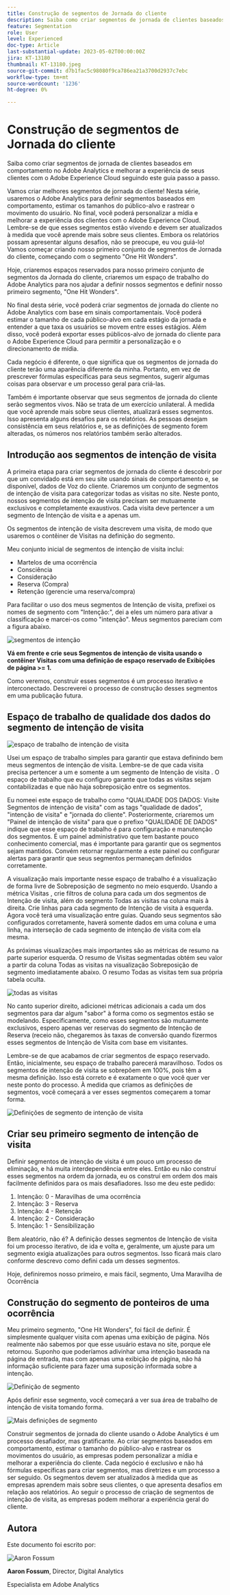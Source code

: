 ```yaml
---
title: Construção de segmentos de Jornada do cliente
description: Saiba como criar segmentos de jornada de clientes baseados em comportamento no Adobe Analytics e melhorar a experiência de seus clientes com o Adobe Experience Cloud seguindo este guia passo a passo.
feature: Segmentation
role: User
level: Experienced
doc-type: Article
last-substantial-update: 2023-05-02T00:00:00Z
jira: KT-13180
thumbnail: KT-13180.jpeg
source-git-commit: d7b1fac5c98080f9ca786ea21a3700d2937c7ebc
workflow-type: tm+mt
source-wordcount: '1236'
ht-degree: 0%

---
```



# Construção de segmentos de Jornada do cliente

Saiba como criar segmentos de jornada de clientes baseados em comportamento no Adobe Analytics e melhorar a experiência de seus clientes com o Adobe Experience Cloud seguindo este guia passo a passo.

Vamos criar melhores segmentos de jornada do cliente! Nesta série, usaremos o Adobe Analytics para definir segmentos baseados em comportamento, estimar os tamanhos do público-alvo e rastrear o movimento do usuário. No final, você poderá personalizar a mídia e melhorar a experiência dos clientes com o Adobe Experience Cloud. Lembre-se de que esses segmentos estão vivendo e devem ser atualizados à medida que você aprende mais sobre seus clientes. Embora os relatórios possam apresentar alguns desafios, não se preocupe, eu vou guiá-lo! Vamos começar criando nosso primeiro conjunto de segmentos de Jornada do cliente, começando com o segmento &quot;One Hit Wonders&quot;.

Hoje, criaremos espaços reservados para nosso primeiro conjunto de segmentos da Jornada do cliente, criaremos um espaço de trabalho do Adobe Analytics para nos ajudar a definir nossos segmentos e definir nosso primeiro segmento, &quot;One Hit Wonders&quot;.

No final desta série, você poderá criar segmentos de jornada do cliente no Adobe Analytics com base em sinais comportamentais. Você poderá estimar o tamanho de cada público-alvo em cada estágio da jornada e entender a que taxa os usuários se movem entre esses estágios. Além disso, você poderá exportar esses públicos-alvo de jornada do cliente para o Adobe Experience Cloud para permitir a personalização e o direcionamento de mídia.

Cada negócio é diferente, o que significa que os segmentos de jornada do cliente terão uma aparência diferente da minha. Portanto, em vez de prescrever fórmulas específicas para seus segmentos, sugerir algumas coisas para observar e um processo geral para criá-las.

Também é importante observar que seus segmentos de jornada do cliente serão segmentos vivos. Não se trata de um exercício unilateral. À medida que você aprende mais sobre seus clientes, atualizará esses segmentos. Isso apresenta alguns desafios para os relatórios. As pessoas desejam consistência em seus relatórios e, se as definições de segmento forem alteradas, os números nos relatórios também serão alterados.

## Introdução aos segmentos de intenção de visita

A primeira etapa para criar segmentos de jornada do cliente é descobrir por que um convidado está em seu site usando sinais de comportamento e, se disponível, dados de Voz do cliente. Criaremos um conjunto de segmentos de intenção de visita para categorizar todas as visitas no site. Neste ponto, nossos segmentos de intenção de visita precisam ser mutuamente exclusivos e completamente exaustivos. Cada visita deve pertencer a um segmento de Intenção de visita e a apenas um.

Os segmentos de intenção de visita descrevem uma visita, de modo que usaremos o contêiner de Visitas na definição do segmento.

Meu conjunto inicial de segmentos de intenção de visita inclui:

* Martelos de uma ocorrência
* Consciência
* Consideração
* Reserva (Compra)
* Retenção (gerencie uma reserva/compra)

Para facilitar o uso dos meus segmentos de Intenção de visita, prefixei os nomes de segmento com &quot;Intenção:&quot;, dei a eles um número para ativar a classificação e marcei-os como &quot;intenção&quot;. Meus segmentos pareciam com a figura abaixo.

![segmentos de intenção](assets/intent-segments.png)

**Vá em frente e crie seus Segmentos de intenção de visita usando o contêiner Visitas com uma definição de espaço reservado de Exibições de página >= 1.**

Como veremos, construir esses segmentos é um processo iterativo e interconectado. Descreverei o processo de construção desses segmentos em uma publicação futura.

## Espaço de trabalho de qualidade dos dados do segmento de intenção de visita

![espaço de trabalho de intenção de visita](assets/visit-intent-workspace.png)

Usei um espaço de trabalho simples para garantir que estava definindo bem meus segmentos de intenção de visita. Lembre-se de que cada visita precisa pertencer a um e somente a um segmento de Intenção de visita . O espaço de trabalho que eu configuro garante que todas as visitas sejam contabilizadas e que não haja sobreposição entre os segmentos.

Eu nomeei este espaço de trabalho como &quot;QUALIDADE DOS DADOS: Visite Segmentos de intenção de visita&quot; com as tags &quot;qualidade de dados&quot;, &quot;intenção de visita&quot; e &quot;jornada do cliente&quot;. Posteriormente, criaremos um &quot;Painel de intenção de visita&quot; para que o prefixo &quot;QUALIDADE DE DADOS&quot; indique que esse espaço de trabalho é para configuração e manutenção dos segmentos. É um painel administrativo que tem bastante pouco conhecimento comercial, mas é importante para garantir que os segmentos sejam mantidos. Convém retornar regularmente a este painel ou configurar alertas para garantir que seus segmentos permaneçam definidos corretamente.

A visualização mais importante nesse espaço de trabalho é a visualização de forma livre de Sobreposição de segmento no meio esquerdo. Usando a métrica Visitas , crie filtros de coluna para cada um dos segmentos de Intenção de visita, além do segmento Todas as visitas na coluna mais à direita. Crie linhas para cada segmento de Intenção de visita à esquerda. Agora você terá uma visualização entre guias. Quando seus segmentos são configurados corretamente, haverá somente dados em uma coluna e uma linha, na interseção de cada segmento de intenção de visita com ela mesma.

As próximas visualizações mais importantes são as métricas de resumo na parte superior esquerda. O resumo de Visitas segmentadas obtém seu valor a partir da coluna Todas as visitas na visualização Sobreposição de segmento imediatamente abaixo. O resumo Todas as visitas tem sua própria tabela oculta.

![todas as visitas](assets/all-visits.png)

No canto superior direito, adicionei métricas adicionais a cada um dos segmentos para dar algum &quot;sabor&quot; à forma como os segmentos estão se modelando. Especificamente, como esses segmentos são mutuamente exclusivos, espero apenas ver reservas do segmento de Intenção de Reserva (receio não, chegaremos às taxas de conversão quando fizermos esses segmentos de Intenção de Visita com base em visitantes.

Lembre-se de que acabamos de criar segmentos de espaço reservado. Então, inicialmente, seu espaço de trabalho parecerá maravilhoso. Todos os segmentos de intenção de visita se sobrepõem em 100%, pois têm a mesma definição. Isso está correto e é exatamente o que você quer ver neste ponto do processo. À medida que criamos as definições de segmentos, você começará a ver esses segmentos começarem a tomar forma.

![Definições de segmento de intenção de visita](assets/visit-intent-segment-defs.png)

## Criar seu primeiro segmento de intenção de visita

Definir segmentos de intenção de visita é um pouco um processo de eliminação, e há muita interdependência entre eles. Então eu não construí esses segmentos na ordem da jornada, eu os construí em ordem dos mais facilmente definidos para os mais desafiadores. Isso me deu este pedido:

1. Intenção: 0 - Maravilhas de uma ocorrência
1. Intenção: 3 - Reserva
1. Intenção: 4 - Retenção
1. Intenção: 2 - Consideração
1. Intenção: 1 - Sensibilização

Bem aleatório, não é? A definição desses segmentos de Intenção de visita foi um processo iterativo, de ida e volta e, geralmente, um ajuste para um segmento exigia atualizações para outros segmentos. Isso ficará mais claro conforme descrevo como defini cada um desses segmentos.

Hoje, definiremos nosso primeiro, e mais fácil, segmento, Uma Maravilha de Ocorrência

## Construção do segmento de ponteiros de uma ocorrência

Meu primeiro segmento, &quot;One Hit Wonders&quot;, foi fácil de definir. É simplesmente qualquer visita com apenas uma exibição de página. Nós realmente não sabemos por que esse usuário estava no site, porque ele retornou. Suponho que poderíamos adivinhar uma intenção baseada na página de entrada, mas com apenas uma exibição de página, não há informação suficiente para fazer uma suposição informada sobre a intenção.

![Definição de segmento](assets/segment-def.png)

Após definir esse segmento, você começará a ver sua área de trabalho de intenção de visita tomando forma.

![Mais definições de segmento](assets/more-segment-defs.png)

Construir segmentos de jornada do cliente usando o Adobe Analytics é um processo desafiador, mas gratificante. Ao criar segmentos baseados em comportamento, estimar o tamanho do público-alvo e rastrear os movimentos do usuário, as empresas podem personalizar a mídia e melhorar a experiência do cliente. Cada negócio é exclusivo e não há fórmulas específicas para criar segmentos, mas diretrizes e um processo a ser seguido. Os segmentos devem ser atualizados à medida que as empresas aprendem mais sobre seus clientes, o que apresenta desafios em relação aos relatórios. Ao seguir o processo de criação de segmentos de intenção de visita, as empresas podem melhorar a experiência geral do cliente.

## Autora

Este documento foi escrito por:

![Aaron Fossum](assets/aaron-headshot.png)

**Aaron Fossum**, Director, Digital Analytics

Especialista em Adobe Analytics


